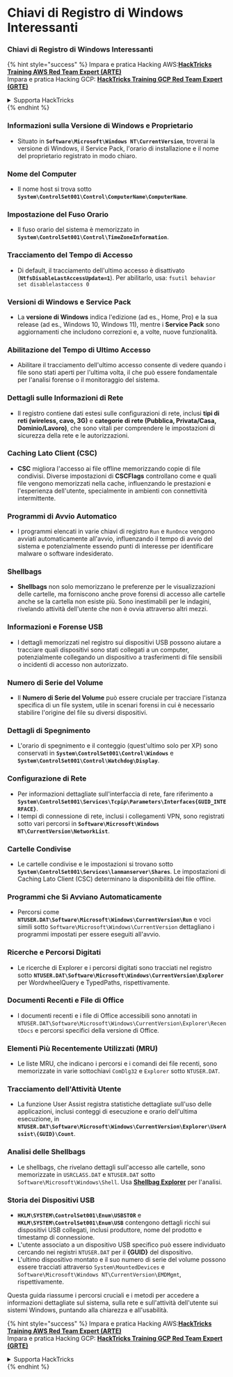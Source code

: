 # Chiavi di Registro di Windows Interessanti

### Chiavi di Registro di Windows Interessanti

{% hint style="success" %}
Impara e pratica Hacking AWS:<img src="/.gitbook/assets/arte.png" alt="" data-size="line">[**HackTricks Training AWS Red Team Expert (ARTE)**](https://training.hacktricks.xyz/courses/arte)<img src="/.gitbook/assets/arte.png" alt="" data-size="line">\
Impara e pratica Hacking GCP: <img src="/.gitbook/assets/grte.png" alt="" data-size="line">[**HackTricks Training GCP Red Team Expert (GRTE)**<img src="/.gitbook/assets/grte.png" alt="" data-size="line">](https://training.hacktricks.xyz/courses/grte)

<details>

<summary>Supporta HackTricks</summary>

* Controlla i [**piani di abbonamento**](https://github.com/sponsors/carlospolop)!
* **Unisciti al** 💬 [**gruppo Discord**](https://discord.gg/hRep4RUj7f) o al [**gruppo telegram**](https://t.me/peass) o **seguici** su **Twitter** 🐦 [**@hacktricks\_live**](https://twitter.com/hacktricks\_live)**.**
* **Condividi trucchi di hacking inviando PR ai** [**HackTricks**](https://github.com/carlospolop/hacktricks) e [**HackTricks Cloud**](https://github.com/carlospolop/hacktricks-cloud) repos di github.

</details>
{% endhint %}


### **Informazioni sulla Versione di Windows e Proprietario**
- Situato in **`Software\Microsoft\Windows NT\CurrentVersion`**, troverai la versione di Windows, il Service Pack, l'orario di installazione e il nome del proprietario registrato in modo chiaro.

### **Nome del Computer**
- Il nome host si trova sotto **`System\ControlSet001\Control\ComputerName\ComputerName`**.

### **Impostazione del Fuso Orario**
- Il fuso orario del sistema è memorizzato in **`System\ControlSet001\Control\TimeZoneInformation`**.

### **Tracciamento del Tempo di Accesso**
- Di default, il tracciamento dell'ultimo accesso è disattivato (**`NtfsDisableLastAccessUpdate=1`**). Per abilitarlo, usa:
`fsutil behavior set disablelastaccess 0`

### Versioni di Windows e Service Pack
- La **versione di Windows** indica l'edizione (ad es., Home, Pro) e la sua release (ad es., Windows 10, Windows 11), mentre i **Service Pack** sono aggiornamenti che includono correzioni e, a volte, nuove funzionalità.

### Abilitazione del Tempo di Ultimo Accesso
- Abilitare il tracciamento dell'ultimo accesso consente di vedere quando i file sono stati aperti per l'ultima volta, il che può essere fondamentale per l'analisi forense o il monitoraggio del sistema.

### Dettagli sulle Informazioni di Rete
- Il registro contiene dati estesi sulle configurazioni di rete, inclusi **tipi di reti (wireless, cavo, 3G)** e **categorie di rete (Pubblica, Privata/Casa, Dominio/Lavoro)**, che sono vitali per comprendere le impostazioni di sicurezza della rete e le autorizzazioni.

### Caching Lato Client (CSC)
- **CSC** migliora l'accesso ai file offline memorizzando copie di file condivisi. Diverse impostazioni di **CSCFlags** controllano come e quali file vengono memorizzati nella cache, influenzando le prestazioni e l'esperienza dell'utente, specialmente in ambienti con connettività intermittente.

### Programmi di Avvio Automatico
- I programmi elencati in varie chiavi di registro `Run` e `RunOnce` vengono avviati automaticamente all'avvio, influenzando il tempo di avvio del sistema e potenzialmente essendo punti di interesse per identificare malware o software indesiderato.

### Shellbags
- **Shellbags** non solo memorizzano le preferenze per le visualizzazioni delle cartelle, ma forniscono anche prove forensi di accesso alle cartelle anche se la cartella non esiste più. Sono inestimabili per le indagini, rivelando attività dell'utente che non è ovvia attraverso altri mezzi.

### Informazioni e Forense USB
- I dettagli memorizzati nel registro sui dispositivi USB possono aiutare a tracciare quali dispositivi sono stati collegati a un computer, potenzialmente collegando un dispositivo a trasferimenti di file sensibili o incidenti di accesso non autorizzato.

### Numero di Serie del Volume
- Il **Numero di Serie del Volume** può essere cruciale per tracciare l'istanza specifica di un file system, utile in scenari forensi in cui è necessario stabilire l'origine del file su diversi dispositivi.

### **Dettagli di Spegnimento**
- L'orario di spegnimento e il conteggio (quest'ultimo solo per XP) sono conservati in **`System\ControlSet001\Control\Windows`** e **`System\ControlSet001\Control\Watchdog\Display`**.

### **Configurazione di Rete**
- Per informazioni dettagliate sull'interfaccia di rete, fare riferimento a **`System\ControlSet001\Services\Tcpip\Parameters\Interfaces{GUID_INTERFACE}`**.
- I tempi di connessione di rete, inclusi i collegamenti VPN, sono registrati sotto vari percorsi in **`Software\Microsoft\Windows NT\CurrentVersion\NetworkList`**.

### **Cartelle Condivise**
- Le cartelle condivise e le impostazioni si trovano sotto **`System\ControlSet001\Services\lanmanserver\Shares`**. Le impostazioni di Caching Lato Client (CSC) determinano la disponibilità dei file offline.

### **Programmi che Si Avviano Automaticamente**
- Percorsi come **`NTUSER.DAT\Software\Microsoft\Windows\CurrentVersion\Run`** e voci simili sotto `Software\Microsoft\Windows\CurrentVersion` dettagliano i programmi impostati per essere eseguiti all'avvio.

### **Ricerche e Percorsi Digitati**
- Le ricerche di Explorer e i percorsi digitati sono tracciati nel registro sotto **`NTUSER.DAT\Software\Microsoft\Windows\CurrentVersion\Explorer`** per WordwheelQuery e TypedPaths, rispettivamente.

### **Documenti Recenti e File di Office**
- I documenti recenti e i file di Office accessibili sono annotati in `NTUSER.DAT\Software\Microsoft\Windows\CurrentVersion\Explorer\RecentDocs` e percorsi specifici della versione di Office.

### **Elementi Più Recentemente Utilizzati (MRU)**
- Le liste MRU, che indicano i percorsi e i comandi dei file recenti, sono memorizzate in varie sottochiavi `ComDlg32` e `Explorer` sotto `NTUSER.DAT`.

### **Tracciamento dell'Attività Utente**
- La funzione User Assist registra statistiche dettagliate sull'uso delle applicazioni, inclusi conteggi di esecuzione e orario dell'ultima esecuzione, in **`NTUSER.DAT\Software\Microsoft\Windows\CurrentVersion\Explorer\UserAssist\{GUID}\Count`**.

### **Analisi delle Shellbags**
- Le shellbags, che rivelano dettagli sull'accesso alle cartelle, sono memorizzate in `USRCLASS.DAT` e `NTUSER.DAT` sotto `Software\Microsoft\Windows\Shell`. Usa **[Shellbag Explorer](https://ericzimmerman.github.io/#!index.md)** per l'analisi.

### **Storia dei Dispositivi USB**
- **`HKLM\SYSTEM\ControlSet001\Enum\USBSTOR`** e **`HKLM\SYSTEM\ControlSet001\Enum\USB`** contengono dettagli ricchi sui dispositivi USB collegati, inclusi produttore, nome del prodotto e timestamp di connessione.
- L'utente associato a un dispositivo USB specifico può essere individuato cercando nei registri `NTUSER.DAT` per il **{GUID}** del dispositivo.
- L'ultimo dispositivo montato e il suo numero di serie del volume possono essere tracciati attraverso `System\MountedDevices` e `Software\Microsoft\Windows NT\CurrentVersion\EMDMgmt`, rispettivamente.

Questa guida riassume i percorsi cruciali e i metodi per accedere a informazioni dettagliate sul sistema, sulla rete e sull'attività dell'utente sui sistemi Windows, puntando alla chiarezza e all'usabilità.



{% hint style="success" %}
Impara e pratica Hacking AWS:<img src="/.gitbook/assets/arte.png" alt="" data-size="line">[**HackTricks Training AWS Red Team Expert (ARTE)**](https://training.hacktricks.xyz/courses/arte)<img src="/.gitbook/assets/arte.png" alt="" data-size="line">\
Impara e pratica Hacking GCP: <img src="/.gitbook/assets/grte.png" alt="" data-size="line">[**HackTricks Training GCP Red Team Expert (GRTE)**<img src="/.gitbook/assets/grte.png" alt="" data-size="line">](https://training.hacktricks.xyz/courses/grte)

<details>

<summary>Supporta HackTricks</summary>

* Controlla i [**piani di abbonamento**](https://github.com/sponsors/carlospolop)!
* **Unisciti al** 💬 [**gruppo Discord**](https://discord.gg/hRep4RUj7f) o al [**gruppo telegram**](https://t.me/peass) o **seguici** su **Twitter** 🐦 [**@hacktricks\_live**](https://twitter.com/hacktricks\_live)**.**
* **Condividi trucchi di hacking inviando PR ai** [**HackTricks**](https://github.com/carlospolop/hacktricks) e [**HackTricks Cloud**](https://github.com/carlospolop/hacktricks-cloud) repos di github.

</details>
{% endhint %}
